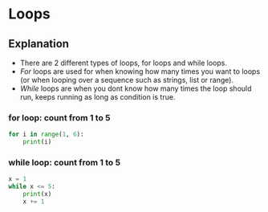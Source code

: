# Loops

## Explanation 
- There are 2 different types of loops, for loops and while loops. 
- *For* loops are used for when knowing how many times you want to loops (or when looping over a sequence such as strings, list or range).
- *While* loops are when you dont know how many times the loop should run, keeps running as long as condition is true. 

### for loop: count from 1 to 5
```python
for i in range(1, 6):
    print(i)
```
### while loop: count from 1 to 5
```python
x = 1
while x <= 5:
    print(x)
    x += 1
```
